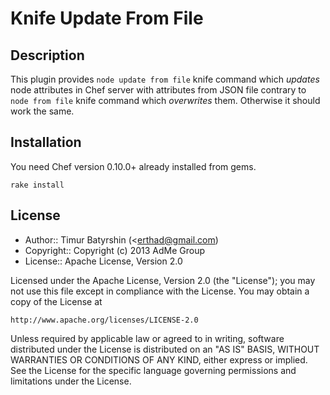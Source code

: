 # Knife Update From File

## Description

This plugin provides `node update from file` knife command which *updates* node attributes in Chef server with
attributes from JSON file contrary to `node from file` knife command which *overwrites* them.
Otherwise it should work the same.

## Installation

You need Chef version 0.10.0+ already installed from gems.

```
rake install
```

## License

* Author:: Timur Batyrshin (<erthad@gmail.com)
* Copyright:: Copyright (c) 2013 AdMe Group
* License:: Apache License, Version 2.0

Licensed under the Apache License, Version 2.0 (the "License");
you may not use this file except in compliance with the License.
You may obtain a copy of the License at

    http://www.apache.org/licenses/LICENSE-2.0

Unless required by applicable law or agreed to in writing, software
distributed under the License is distributed on an "AS IS" BASIS,
WITHOUT WARRANTIES OR CONDITIONS OF ANY KIND, either express or implied.
See the License for the specific language governing permissions and
limitations under the License.
